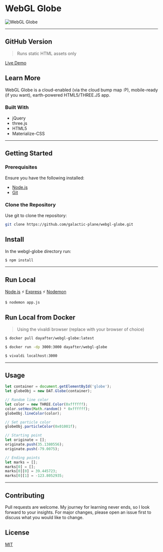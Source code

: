 # WebGL Globe

![WebGL Globe](https://raw.githubusercontent.com/galactic-plane/webgl-globe/master/infographic.png)

---

## GitHub Version
> Runs static HTML assets only

[Live Demo](https://galactic-plane.github.io/webgl-globe/wwwroot/index.html)

## Learn More
WebGL Globe is a cloud-enabled (via the cloud bump map :P), mobile-ready (if you want), earth-powered HTML5/THREE.JS app.

### Built With
- jQuery
- three.js
- HTML5
- Materialize-CSS

---

## Getting Started

### Prerequisites
Ensure you have the following installed:
- [Node.js](https://nodejs.org/en/download/)
- [Git](https://git-scm.com/downloads)

### Clone the Repository
Use git to clone the repository:
```bash
git clone https://github.com/galactic-plane/webgl-globe.git
```

## Install
In the webgl-globe directory run:
```bash
$ npm install
```
---
## Run Local 
[Node.js](https://nodejs.org/en/download/) :zap: [Express](https://expressjs.com/en/starter/installing.html) :zap: [Nodemon](https://www.npmjs.com/package/nodemon)
```bash
$ nodemon app.js
```

## Run Local from Docker
> Using the vivaldi browser (replace with your browser of choice)
```bash
$ docker pull dayafter/webgl-globe:latest

$ docker run -dp 3000:3000 dayafter/webgl-globe

$ vivaldi localhost:3000
```
---

## Usage

```javascript
let container = document.getElementById('globe');
let globeObj = new DAT.Globe(container);

// Random line color
let color = new THREE.Color(0xffffff);
color.setHex(Math.random() * 0xffffff);
globeObj.lineColor(color);

// Set particle color
globeObj.particleColor(0x01001f);

// Starting point
let originate = [];
originate.push(35.1380556);
originate.push(-79.0075);

// Ending points
let marks = [];
marks[0] = [];
marks[0][0] = 39.445723;
marks[0][1] = -123.8052935;
```
---

## Contributing
Pull requests are welcome. My journey for learning never ends, so I look forward to your insights.  For major changes, please open an issue first to discuss what you would like to change.

## License
[MIT](https://choosealicense.com/licenses/mit/)